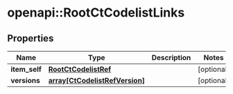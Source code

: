 # openapi::RootCtCodelistLinks


## Properties
Name | Type | Description | Notes
------------ | ------------- | ------------- | -------------
**item_self** | [**RootCtCodelistRef**](RootCtCodelistRef.md) |  | [optional] 
**versions** | [**array[CtCodelistRefVersion]**](CtCodelistRefVersion.md) |  | [optional] 


